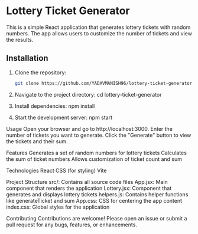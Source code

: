 # Lottery Ticket Generator

This is a simple React application that generates lottery tickets with random numbers. The app allows users to customize the number of tickets and view the results.

## Installation

1. Clone the repository:
   ```bash
   git clone https://github.com/YADAVMANISH96/lottery-ticket-generator.git

2. Navigate to the project directory:
   cd lottery-ticket-generator

3. Install dependencies:
   npm install

4. Start the development server:
   npm start

Usage
Open your browser and go to http://localhost:3000.
Enter the number of tickets you want to generate.
Click the "Generate" button to view the tickets and their sum.

Features
Generates a set of random numbers for lottery tickets
Calculates the sum of ticket numbers
Allows customization of ticket count and sum

Technologies
React
CSS (for styling)
Vite

Project Structure
src/: Contains all source code files
App.jsx: Main component that renders the application
Lottery.jsx: Component that generates and displays lottery tickets
helpers.js: Contains helper functions like generateTicket and sum
App.css: CSS for centering the app content
index.css: Global styles for the application

Contributing
Contributions are welcome! Please open an issue or submit a pull request for any bugs, features, or enhancements.